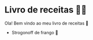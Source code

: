 # Livro de receitas :man_cook:

Ola! Bem vindo ao meu livro de receitas :wave:

- Strogonoff de frango :chicken:

